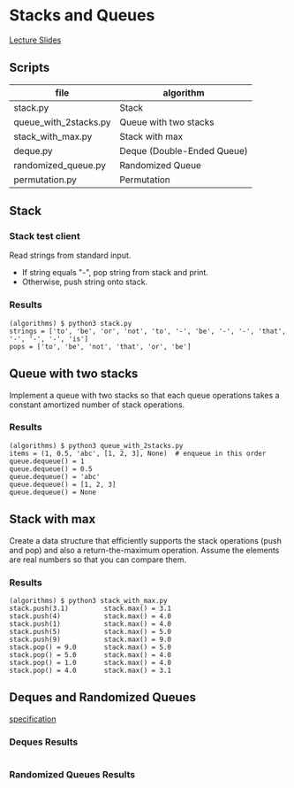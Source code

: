 # Stacks and Queues
[Lecture Slides](https://www.coursera.org/learn/algorithms-part1/supplement/UAJbP/lecture-slides)

## Scripts
|file|algorithm|
|---|---|
|stack.py|Stack|
|queue_with_2stacks.py|Queue with two stacks|
|stack_with_max.py|Stack with max|
|deque.py|Deque (Double-Ended Queue)|
|randomized_queue.py|Randomized Queue|
|permutation.py|Permutation|

## Stack

### Stack test client
Read strings from standard input.
- If string equals "-", pop string from stack and print.
- Otherwise, push string onto stack.

### Results
```shell-session
(algorithms) $ python3 stack.py 
strings = ['to', 'be', 'or', 'not', 'to', '-', 'be', '-', '-', 'that', '-', '-', '-', 'is']
pops = ['to', 'be', 'not', 'that', 'or', 'be']
```

## Queue with two stacks
Implement a queue with two stacks so that each queue operations takes a constant amortized number of stack operations.

### Results
```shell-session
(algorithms) $ python3 queue_with_2stacks.py 
items = (1, 0.5, 'abc', [1, 2, 3], None)  # enqueue in this order
queue.dequeue() = 1
queue.dequeue() = 0.5
queue.dequeue() = 'abc'
queue.dequeue() = [1, 2, 3]
queue.dequeue() = None
```

## Stack with max
Create a data structure that efficiently supports the stack operations (push and pop) and also a return-the-maximum operation.
Assume the elements are real numbers so that you can compare them.

### Results
```shell-session
(algorithms) $ python3 stack_with_max.py 
stack.push(3.1)         stack.max() = 3.1
stack.push(4)           stack.max() = 4.0
stack.push(1)           stack.max() = 4.0
stack.push(5)           stack.max() = 5.0
stack.push(9)           stack.max() = 9.0
stack.pop() = 9.0       stack.max() = 5.0
stack.pop() = 5.0       stack.max() = 4.0
stack.pop() = 1.0       stack.max() = 4.0
stack.pop() = 4.0       stack.max() = 3.1
```

## Deques and Randomized Queues
[specification](https://coursera.cs.princeton.edu/algs4/assignments/queues/specification.php)

### Deques Results
```shell-session

```

### Randomized Queues Results
```shell-session

```
